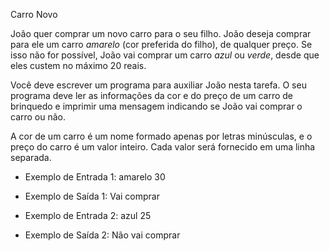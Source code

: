 Carro Novo

João quer comprar um novo carro para o seu filho. João deseja comprar
para ele um carro *amarelo* (cor preferida do filho), de qualquer preço.
Se isso não for possível, João vai comprar um carro *azul* ou *verde*,
desde que eles custem no máximo 20 reais.

Você deve escrever um programa para auxiliar João nesta tarefa. O seu programa
deve ler as informações da cor e do preço de um carro de brinquedo e imprimir
uma mensagem indicando se João vai comprar o carro ou não.

A cor de um carro é um nome formado apenas por letras minúsculas, e o preço
do carro é um valor inteiro. Cada valor será fornecido em uma linha separada.

- Exemplo de Entrada 1:
amarelo
30

- Exemplo de Saída 1:
Vai comprar


- Exemplo de Entrada 2:
azul
25

- Exemplo de Saída 2:
Não vai comprar


